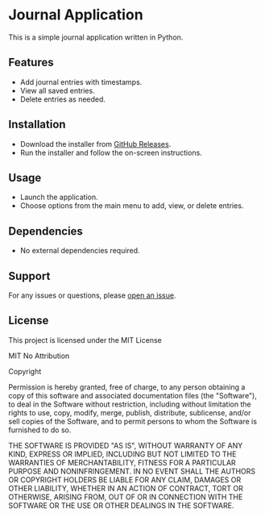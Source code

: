 # Journal Application

This is a simple journal application written in Python.

## Features

- Add journal entries with timestamps.
- View all saved entries.
- Delete entries as needed.

## Installation

- Download the installer from [GitHub Releases](https://github.com/EthanMali/My-Programs/releases/tag/v1.0.0.0).
- Run the installer and follow the on-screen instructions.

## Usage

- Launch the application.
- Choose options from the main menu to add, view, or delete entries.

## Dependencies

- No external dependencies required.

## Support

For any issues or questions, please [open an issue](https://github.com/EthanMali/My-Programs/issues).

## License

This project is licensed under the MIT License 

MIT No Attribution

Copyright <YEAR> <COPYRIGHT HOLDER>

Permission is hereby granted, free of charge, to any person obtaining a copy of this
software and associated documentation files (the "Software"), to deal in the Software
without restriction, including without limitation the rights to use, copy, modify,
merge, publish, distribute, sublicense, and/or sell copies of the Software, and to
permit persons to whom the Software is furnished to do so.

THE SOFTWARE IS PROVIDED "AS IS", WITHOUT WARRANTY OF ANY KIND, EXPRESS OR IMPLIED,
INCLUDING BUT NOT LIMITED TO THE WARRANTIES OF MERCHANTABILITY, FITNESS FOR A
PARTICULAR PURPOSE AND NONINFRINGEMENT. IN NO EVENT SHALL THE AUTHORS OR COPYRIGHT
HOLDERS BE LIABLE FOR ANY CLAIM, DAMAGES OR OTHER LIABILITY, WHETHER IN AN ACTION
OF CONTRACT, TORT OR OTHERWISE, ARISING FROM, OUT OF OR IN CONNECTION WITH THE
SOFTWARE OR THE USE OR OTHER DEALINGS IN THE SOFTWARE.
